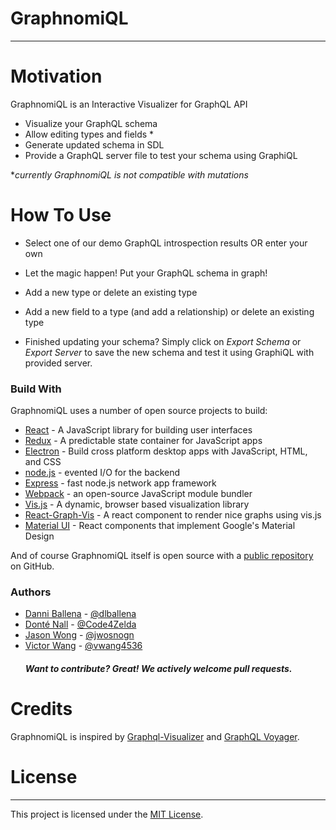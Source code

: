 # GraphnomiQL
----


# Motivation
GraphnomiQL is an Interactive Visualizer for GraphQL API

  - Visualize your GraphQL schema
  - Allow editing types and fields *
  - Generate updated schema in SDL 
  - Provide a GraphQL server file to test your schema using GraphiQL
  
**currently GraphnomiQL is not compatible with mutations*  

# How To Use

  - Select one of our demo GraphQL introspection results OR enter your own
  
  - Let the magic happen! Put your GraphQL schema in graph!
  - Add a new type or delete an existing type
  - Add a new field to a type (and add a relationship) or delete an existing type
  - Finished updating your schema? Simply click on *Export Schema* or *Export Server* to save the new schema and test it using GraphiQL with provided server.


### Build With

GraphnomiQL uses a number of open source projects to build:

* [React] - A JavaScript library for building user interfaces
* [Redux] - A predictable state container for JavaScript apps
* [Electron] - Build cross platform desktop apps with JavaScript, HTML, and CSS
* [node.js] - evented I/O for the backend
* [Express] - fast node.js network app framework
* [Webpack] - an open-source JavaScript module bundler
* [Vis.js] - A dynamic, browser based visualization library
* [React-Graph-Vis] - A react component to render nice graphs using vis.js
* [Material UI] - React components that implement Google's Material Design

And of course GraphnomiQL itself is open source with a [public repository][dill]
 on GitHub.

### Authors

- [Danni Ballena] - [@dlballena]
- [Donté Nall] - [@Code4Zelda]
- [Jason Wong] - [@jwosnogn]
- [Victor Wang] - [@vwang4536]
  ##### Want to contribute? Great! We actively welcome pull requests.


# Credits
GraphnomiQL is inspired by [Graphql-Visualizer] and [GraphQL Voyager].

# License
----
This project is licensed under the [MIT License](https://opensource.org/licenses/mit-license.php).


   [dill]: <https://github.com/GraphnomiQl/GraphnomiQL>
   [df1]: <http://daringfireball.net/projects/markdown/>
   [Material UI]: <https://material-ui.com/>
   [Redux]: <https://redux.js.org/>
   [node.js]: <http://nodejs.org>
   [Twitter Bootstrap]: <http://twitter.github.com/bootstrap/>
   [express]: <http://expressjs.com>
   [React]: <https://reactjs.org/>
   [Webpack]: <https://webpack.js.org/>
   [Electron]: <https://electronjs.org/>
   [Vis.js]: <http://visjs.org/>
   [React-Graph-Vis]: <https://github.com/crubier/react-graph-vis>
   [Danni Ballena]: <https://www.linkedin.com/in/danni-ballena>
   [Donté Nall]: <https://www.linkedin.com/in/donte-nall-b1801445/>
   [Jason Wong]: <https://www.linkedin.com/in/jwong1995/>
   [Victor Wang]: <https://www.linkedin.com/in/vwang4536>
   [@dlballena]: <https://github.com/dlballena>
   [@Code4Zelda]: <https://github.com/Code4Zelda>
   [@jwosnogn]: <https://github.com/jwaosnogn>
   [@vwang4536]: <https://github.com/vwang4536>
   [Graphql-Visualizer]: <https://github.com/NathanRSmith/graphql-visualizer>
   [GraphQL Voyager]: <https://github.com/APIs-guru/graphql-voyager>
   


